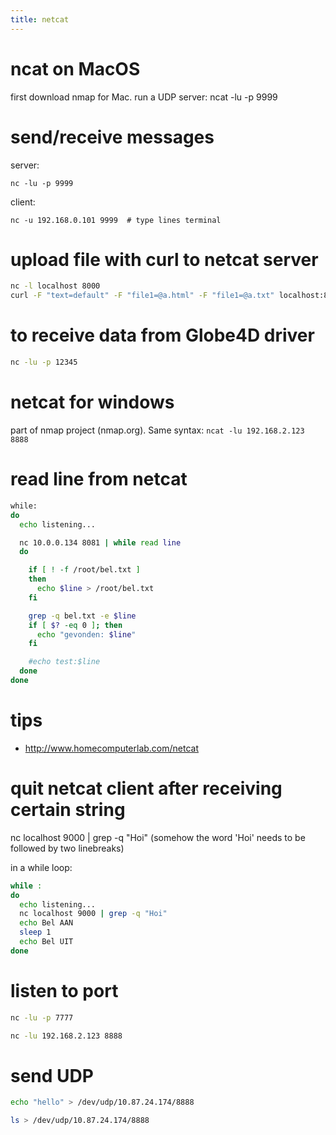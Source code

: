 ```yaml
---
title: netcat
---
```


# ncat on MacOS
first download nmap for Mac. 
run a UDP server: ncat -lu -p 9999

# send/receive messages
server:
```
nc -lu -p 9999
```
client:
```
nc -u 192.168.0.101 9999  # type lines terminal
```


# upload file with curl to netcat server
```bash
nc -l localhost 8000
curl -F "text=default" -F "file1=@a.html" -F "file1=@a.txt" localhost:8000
```

# to receive data from Globe4D driver
```bash
nc -lu -p 12345
```

# netcat for windows
part of nmap project (nmap.org).
Same syntax: `ncat -lu 192.168.2.123 8888`


# read line from netcat
```bash
while:
do
  echo listening...

  nc 10.0.0.134 8081 | while read line
  do

    if [ ! -f /root/bel.txt ]
    then
      echo $line > /root/bel.txt
    fi

    grep -q bel.txt -e $line
    if [ $? -eq 0 ]; then
      echo "gevonden: $line"
    fi

    #echo test:$line
  done
done
```

# tips
* http://www.homecomputerlab.com/netcat

# quit netcat client after receiving certain string
  nc localhost 9000 | grep -q "Hoi"
(somehow the word 'Hoi' needs to be followed by two linebreaks)

in a while loop:
```bash
while :
do
  echo listening...
  nc localhost 9000 | grep -q "Hoi"
  echo Bel AAN
  sleep 1
  echo Bel UIT
done
```

# listen to port
```bash
nc -lu -p 7777
```

```bash
nc -lu 192.168.2.123 8888
```

# send UDP
```bash
echo "hello" > /dev/udp/10.87.24.174/8888
```
```bash
ls > /dev/udp/10.87.24.174/8888
```
